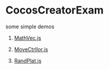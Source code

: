 # CocosCreatorExam
some simple demos

1. [MathVec.js](https://github.com/Saber2pr/CocosCreatorExam/blob/master/PhysicsAreaMoveTest/assets/script/MathVec.js)

2. [MoveCtrllor.js](https://github.com/Saber2pr/CocosCreatorExam/blob/master/PhysicsAreaMoveTest/assets/script/MoveCtrllor.js)

3. [RandPlat.js](https://github.com/Saber2pr/CocosCreatorExam/blob/master/RandPlat/assets/Script/RandPlat.js)
